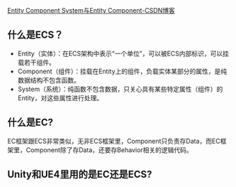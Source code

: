 [Entity Component System与Entity Component-CSDN博客](https://blog.csdn.net/alexhu2010q/article/details/124526088)

## 什么是ECS？
- Entity（实体）：在ECS架构中表示“一个单位”，可以被ECS内部标识，可以挂载若干组件。
- Component（组件）：挂载在Entity上的组件，负载实体某部分的属性，是纯数据结构不包含函数。
- System（系统）：纯函数不包含数据，只关心具有某些特定属性（组件）的Entity，对这些属性进行处理。

## 什么是EC?
EC框架跟ECS非常类似，无非ECS框架里，Component只负责存Data，而EC框架里，Component除了存Data，还要存Behavior相关的逻辑代码。

## Unity和UE4里用的是EC还是ECS?


